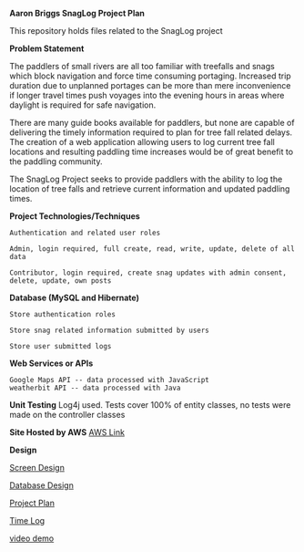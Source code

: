 **Aaron Briggs SnagLog Project Plan**

This repository holds files related to the SnagLog project

**Problem Statement**

The paddlers of small rivers are all too familiar with treefalls and snags which block navigation and force time consuming portaging. Increased trip duration due to unplanned portages can be more than mere inconvenience if longer travel times push voyages into the evening hours in areas where daylight is required for safe navigation.

There are many guide books available for paddlers, but none are capable of delivering the timely information required to plan for tree fall related delays. The creation of a web application allowing users to log current tree fall locations and resulting paddling time increases would be of great benefit to the paddling community.

The SnagLog Project seeks to provide paddlers with the ability to log the location of tree falls and retrieve current information
and updated paddling times.  

**Project Technologies/Techniques**

    Authentication and related user roles

    Admin, login required, full create, read, write, update, delete of all data

    Contributor, login required, create snag updates with admin consent, delete, update, own posts

 **Database (MySQL and Hibernate)**

    Store authentication roles

    Store snag related information submitted by users
    
    Store user submitted logs

 **Web Services or APIs**

    Google Maps API -- data processed with JavaScript
    weatherbit API -- data processed with Java

 **Unit Testing** Log4j used. Tests cover 100% of entity classes, no tests were made on the controller classes

 **Site Hosted by AWS** [AWS Link](http://18.218.9.103:8080/snaglog/)
  

**Design**

[Screen Design](https://github.com/abriggs3/snagLog/tree/master/images)

[Database Design](https://github.com/abriggs3/snagLog/blob/master/images/database_design.png)

[Project Plan](https://github.com/abriggs3/snagLog/blob/master/ProjectPlan.md)

[Time Log](https://github.com/abriggs3/snagLog/blob/master/TimeLog.md)

[video demo](https://youtu.be/FCPsJIqlXj4)